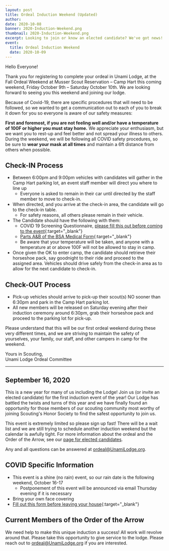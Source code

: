 ```yaml
---
layout: post
title: Ordeal Induction Weekend (Updated)
author:
date: 2020-10-08
banner: 2020-Induction-Weekend.png
thumbnail: 2020-Induction-Weekend.png
excerpt: Looking to join or know an elected candidate? We've got news!
event:
  title: Ordeal Induction Weekend
  date: 2020-10-09
---
```


Hello Everyone!

Thank you for registering to complete your ordeal in Unami Lodge, at the Fall Ordeal Weekend at Musser Scout Reservation – Camp Hart this coming weekend, Friday October 9th – Saturday October 10th.  We are looking forward to seeing you this weekend and joining our lodge.

Because of Covid-19, there are specific procedures that will need to be followed, so we wanted to get a communication out to each of you to break it down for you so everyone is aware of our safety measures:

**First and foremost, if you are not feeling well and/or have a temperature of 100F or higher you must stay home.** We appreciate your enthusiasm, but we want you to rest-up and feel better and not spread your illness to others.
During the weekend, we will be following all COVID safety procedures, so be sure to **wear your mask at all times** and maintain a 6ft distance from others when possible.

## Check-IN Process

- Between 6:00pm and 9:00pm vehicles with candidates will gather in the Camp Hart parking lot, an event staff member will direct you where to line up
  - Everyone is asked to remain in their car until directed by the staff member to move to check-in.
- When directed, and you arrive at the check-in area, the candidate will go to the check-in table.
  - For safety reasons, all others please remain in their vehicle.
- The Candidate should have the following with them: 
  - COVID 19 Screening Questionnaire, [please fill this out before coming to the event](https://docs.google.com/document/d/1lOQwzgRHTjeNazHFIY9_yl63192nllqwsivWf092Pto/edit){:target="_blank"}
  - [Parts A&B of the BSA Medical Form](https://www.scouting.org/health-and-safety/ahmr/){:target="_blank"}
  - Be aware that your temperature will be taken, and anyone with a temperature at or above 100F will not be allowed to stay in camp.
- Once given the OK to enter camp, the candidate should retrieve their horseshoe pack, say goodnight to their ride and proceed to the assigned area.  Vehicles should drive safely from the check-in area as to allow for the next candidate to check-in.

## Check-OUT Process

- Pick-up vehicles should arrive to pick-up their scout(s) NO sooner than 6:30pm and park in the Camp Hart parking lot.
- All new members will be released on Saturday evening after their induction ceremony around 6:30pm, grab their horseshoe pack and proceed to the parking lot for pick-up.

Please understand that this will be our first ordeal weekend during these very different times, and we are striving to maintain the safety of yourselves, your family, our staff, and other campers in camp for the weekend.

Yours in Scouting,  
Unami Lodge Ordeal Committee

<hr>

## September 16, 2020

This is a new year for many of us including the Lodge! Join us (or invite an elected candidate) for the first induction event of the year! Our Lodge has battled the twists and turns of this year and we have finally found an opportunity for those members of our scouting community most worthy of joining Scouting's Honor Society to find the safest opportunity to join us.

This event is extremely limited so please sign up fast! There will be a wait list and we are still trying to schedule another induction weekend but the calendar is awfully tight. For more information about the ordeal and the Order of the Arrow, see our [page for elected candidates](/electedcandidates/).

Any and all questions can be answered at [ordeal@UnamiLodge.org](/contact?recipient=ordeal).

## COVID Specific Information

* This event is a shine (no rain) event, so our rain date is the following weekend, October 16-17
  * Postponement of this event will be announced via email Thursday evening if it is necessary
* Bring your own face covering
* [Fill out this form before leaving your house](https://docs.google.com/forms/d/e/1FAIpQLSeJAB5L_9znxxKMjBFw0cjnlubXUZiFtKN4iF2ZiFPDOJFlww/viewform){:target="_blank"}

## Current Members of the Order of the Arrow

We need help to make this unique induction a success!  All work will revolve around that.  Please take this opportunity to give service to the lodge. Please reach out to [ordeal@UnamiLodge.org](/contact?recipient=ordeal) if you are interested.
